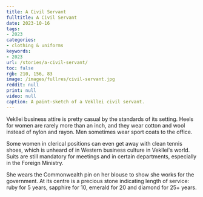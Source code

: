 ```yaml
---
title: A Civil Servant
fulltitle: A Civil Servant
date: 2023-10-16
tags:
- 2023
categories:
- clothing & uniforms
keywords:
- 2023
url: /stories/a-civil-servant/
toc: false
rgb: 210, 156, 83
image: /images/fullres/civil-servant.jpg
reddit: null
print: null
video: null
caption: A paint-sketch of a Vekllei civil servant.
---
```

Vekllei business attire is pretty casual by the standards of its setting. Heels for women are rarely more than an inch, and they wear cotton and wool instead of nylon and rayon. Men sometimes wear sport coats to the office.

Some women in clerical positions can even get away with clean tennis shoes, which is unheard of in Western business culture in Vekllei's world. Suits are still mandatory for meetings and in certain departments, especially in the Foreign Ministry.

She wears the Commonwealth pin on her blouse to show she works for the government. At its centre is a precious stone indicating length of service: ruby for 5 years, sapphire for 10, emerald for 20 and diamond for 25+ years.